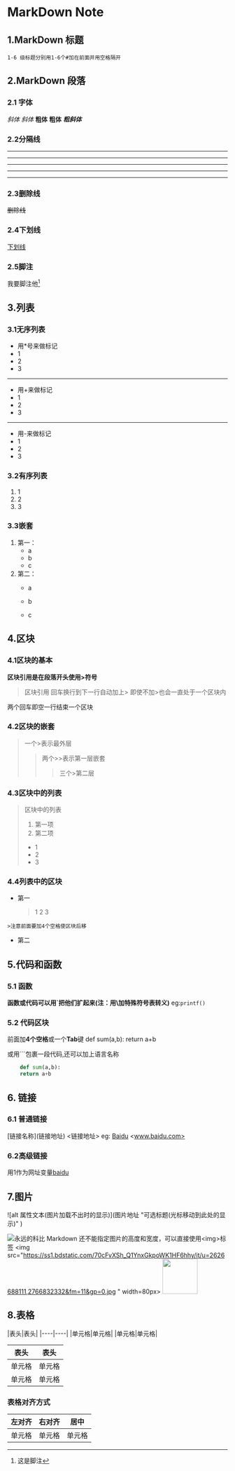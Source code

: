 # MarkDown Note
## 1.MarkDown 标题
    1-6 级标题分别用1-6个#加在前面并用空格隔开
## 2.MarkDown 段落
### 2.1 字体
*斜体*
_斜体_
**粗体**
__粗体__
***粗斜体***

### 2.2分隔线
***
* * *
*****
- - -
- - - - - -
### 2.3删除线
~~删除线~~

### 2.4下划线
<u>下划线</u>

### 2.5脚注
我要脚注他[^this]
[^this]:这是脚注

## 3.列表
### 3.1无序列表
* 用*号来做标记
* 1
* 2
* 3
***
+ 用+来做标记
+ 1
+ 2
+ 3
- - -
- 用-来做标记
- 1
- 2
- 3
### 3.2有序列表
1. 1
2. 2
3. 3
### 3.3嵌套
1. 第一：
   - a
   - b
   - c
2. 第二：
   * a
   
   * b
   
   * c
## 4.区块
### 4.1区块的基本
**区块引用是在段落开头使用>符号**

>区块引用
>回车换行到下一行自动加上>
即使不加>也会一直处于一个区块内

两个回车即空一行结束一个区块
### 4.2区块的嵌套
> 一个>表示最外层
> > 两个>>表示第一层嵌套
> >
> > > 三个>第二层
> > > 

### 4.3区块中的列表
> 区块中的列表
> 1. 第一项
> 2. 第二项
> - 1
> - 2
> - 3

### 4.4列表中的区块
* 第一
    >1
    >2
    >3
>
    >注意前面要加4个空格使区块后移

* 第二
## 5.代码和函数
### 5.1 函数
**函数或代码可以用\`把他们扩起来(注：用\加特殊符号表转义)**
eg:`printf()`

### 5.2 代码区块
前面加**4个空格**或一个**Tab**键
	def sum(a,b):
	return a+b

或用\```包裹一段代码,还可以加上语言名称
```python
	def sum(a,b):
	return a+b
```
## 6. 链接
### 6.1 普通链接
\[链接名称](链接地址)
<链接地址>
eg: [Baidu](www.baidu.com)
<www.baidu.com>
### 6.2高级链接
用1作为网址变量[baidu][1]

[1]: www.baidu.com

## 7.图片
\!\[alt 属性文本(图片加载不出时的显示)](图片地址 "可选标题(光标移动到此处的显示)" )

![永远的科比](https://ss1.bdstatic.com/70cFvXSh_Q1YnxGkpoWK1HF6hhy/it/u=2626688111,2766832332&fm=11&gp=0.jpg  "永远的科比")
Markdown 还不能指定图片的高度和宽度，可以直接使用\<img>标签
\<img src="https://ss1.bdstatic.com/70cFvXSh_Q1YnxGkpoWK1HF6hhy/it/u=2626688111,2766832332&fm=11&gp=0.jpg " width=80px>
<img src="https://ss1.bdstatic.com/70cFvXSh_Q1YnxGkpoWK1HF6hhy/it/u=2626688111,2766832332&fm=11&gp=0.jpg " width=80px>

## 8.表格
\|表头|表头|
\|----|----|
\|单元格|单元格|
\|单元格|单元格|

|表头|表头|
|----|----|
|单元格|单元格|
|单元格|单元格|
### 表格对齐方式
|左对齐|右对齐|居中|
|:----|----:|:----:|
|单元格|单元格|单元格|